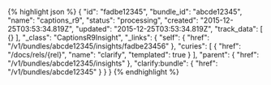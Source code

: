 {% highlight json %}
{
  "id": "fadbe12345",
  "bundle_id": "abcde12345",
  "name": "captions_r9",
  "status": "processing",
  "created": "2015-12-25T03:53:34.819Z",
  "updated": "2015-12-25T03:53:34.819Z",
  "track_data": [
    {}
  ],
  "_class": "CaptionsR9Insight",
  "_links": {
    "self": {
      "href": "/v1/bundles/abcde12345/insights/fadbe23456"
    },
    "curies": [
      {
        "href": "/docs/rels/{rel}",
        "name": "clarify",
        "templated": true
      }
    ],
    "parent": {
      "href": "/v1/bundles/abcde12345/insights"
    },
    "clarify:bundle": {
      "href": "/v1/bundles/abcde12345"
    }
  }
}
{% endhighlight %}